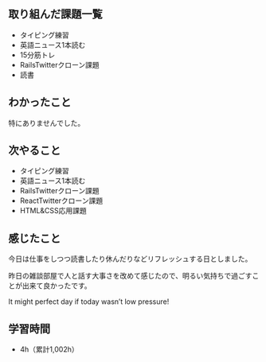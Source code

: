 ## 取り組んだ課題一覧
- タイピング練習
- 英語ニュース1本読む
- 15分筋トレ
- RailsTwitterクローン課題
- 読書
## わかったこと
特にありませんでした。
## 次やること
- タイピング練習
- 英語ニュース1本読む
- RailsTwitterクローン課題
- ReactTwitterクローン課題
- HTML&CSS応用課題
## 感じたこと
今日は仕事をしつつ読書したり休んだりなどリフレッシュする日としました。

昨日の雑談部屋で人と話す大事さを改めて感じたので、明るい気持ちで過ごすことが出来て良かったです。

It might perfect day if today wasn’t low pressure!

## 学習時間
- 4h（累計1,002h）
